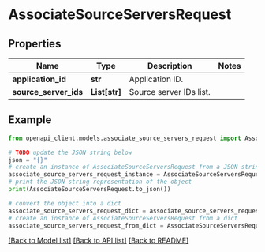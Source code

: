 # AssociateSourceServersRequest


## Properties

Name | Type | Description | Notes
------------ | ------------- | ------------- | -------------
**application_id** | **str** | Application ID. | 
**source_server_ids** | **List[str]** | Source server IDs list. | 

## Example

```python
from openapi_client.models.associate_source_servers_request import AssociateSourceServersRequest

# TODO update the JSON string below
json = "{}"
# create an instance of AssociateSourceServersRequest from a JSON string
associate_source_servers_request_instance = AssociateSourceServersRequest.from_json(json)
# print the JSON string representation of the object
print(AssociateSourceServersRequest.to_json())

# convert the object into a dict
associate_source_servers_request_dict = associate_source_servers_request_instance.to_dict()
# create an instance of AssociateSourceServersRequest from a dict
associate_source_servers_request_from_dict = AssociateSourceServersRequest.from_dict(associate_source_servers_request_dict)
```
[[Back to Model list]](../README.md#documentation-for-models) [[Back to API list]](../README.md#documentation-for-api-endpoints) [[Back to README]](../README.md)


